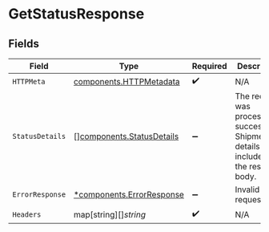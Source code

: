 # GetStatusResponse


## Fields

| Field                                                                                       | Type                                                                                        | Required                                                                                    | Description                                                                                 |
| ------------------------------------------------------------------------------------------- | ------------------------------------------------------------------------------------------- | ------------------------------------------------------------------------------------------- | ------------------------------------------------------------------------------------------- |
| `HTTPMeta`                                                                                  | [components.HTTPMetadata](../../models/components/httpmetadata.md)                          | :heavy_check_mark:                                                                          | N/A                                                                                         |
| `StatusDetails`                                                                             | [][components.StatusDetails](../../models/components/statusdetails.md)                      | :heavy_minus_sign:                                                                          | The request was processed successfully. Shipment details are included in the response body. |
| `ErrorResponse`                                                                             | [*components.ErrorResponse](../../models/components/errorresponse.md)                       | :heavy_minus_sign:                                                                          | Invalid request.                                                                            |
| `Headers`                                                                                   | map[string][]*string*                                                                       | :heavy_check_mark:                                                                          | N/A                                                                                         |
